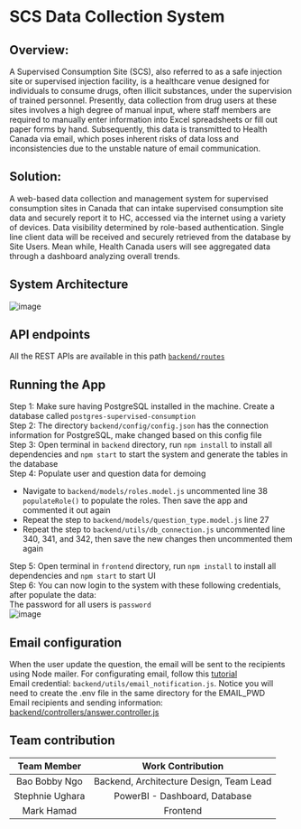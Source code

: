# SCS Data Collection System

## Overview:
A Supervised Consumption Site (SCS), also referred to as a safe injection site or supervised injection facility, is a healthcare venue designed for individuals to consume drugs, often illicit substances, under the supervision of trained personnel. Presently, data collection from drug users at these sites involves a high degree of manual input, where staff members are required to manually enter information into Excel spreadsheets or fill out paper forms by hand. Subsequently, this data is transmitted to Health Canada via email, which poses inherent risks of data loss and inconsistencies due to the unstable nature of email communication.

## Solution:
A web-based data collection and management system for supervised consumption sites in Canada that can intake supervised consumption site data and securely report it to HC, accessed via the internet using a variety of devices. Data visibility determined by role-based authentication. Single line client data will be received and securely retrieved from the database by Site Users. Mean while, Health Canada users will see aggregated data through a dashboard analyzing overall trends.

## System Architecture
![image](https://github.com/bobbyngo/Supervised-Consumption-Site/assets/76576373/107a2579-509b-4690-a772-e7816445b3e6)

## API endpoints
All the REST APIs are available in this path [```backend/routes```](https://github.com/bobbyngo/Supervised-Consumption-Site/tree/main/backend/routes)

## Running the App
Step 1: Make sure having PostgreSQL installed in the machine. Create a database called ```postgres-supervised-consumption```</br>
Step 2: The directory ```backend/config/config.json``` has the connection information for PostgreSQL, make changed based on this config file </br>
Step 3: Open terminal in ```backend``` directory, run ```npm install``` to install all dependencies and ```npm start``` to start the system and generate the tables in the database</br>
Step 4: Populate user and question data for demoing
  - Navigate to ```backend/models/roles.model.js``` uncommented line 38 ```populateRole()``` to populate the roles. Then save the app and commented it out again
  - Repeat the step to ```backend/models/question_type.model.js``` line 27
  - Repeat the step to ```backend/utils/db_connection.js``` uncommented line 340, 341, and 342, then save the new changes then uncommented them again</br>
  
Step 5: Open terminal in ```frontend``` directory, run ```npm install``` to install all dependencies and ```npm start``` to start UI</br>
Step 6: You can now login to the system with these following credentials, after populate the data:</br>
The password for all users is ```password```</br>
![image](https://github.com/bobbyngo/Supervised-Consumption-Site/assets/76576373/28f4b8ad-3e8d-4bb7-8df4-885b16361010)


## Email configuration
When the user update the question, the email will be sent to the recipients using Node mailer. For configurating email, follow this [tutorial](https://www.youtube.com/watch?v=-nazR-yxaSk) </br>
Email credential: ```backend/utils/email_notification.js```. Notice you will need to create the .env file in the same directory for the EMAIL_PWD</br>
Email recipients and sending information: [backend/controllers/answer.controller.js](https://github.com/bobbyngo/Supervised-Consumption-Site/blob/ec00b0ee0d07b59131656cf4af3ba26561ec66b3/backend/controllers/answer.controller.js#L77)</br>

## Team contribution
| Team Member       | Work Contribution                         |
| :---:             |             :---:                         |
| Bao Bobby Ngo     | Backend, Architecture Design, Team Lead   |
| Stephnie Ughara   |PowerBI - Dashboard, Database              |
| Mark Hamad        | Frontend                                  |
